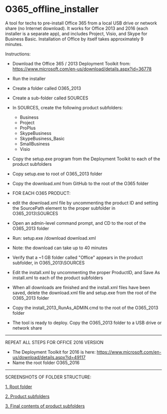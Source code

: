 # O365_offline_installer

A tool for techs to pre-install Office 365 from a local USB drive or network share (no Internet download). It works for Office 2013 and 2016 (each installer is a separate app), and includes Project, Visio, and Skype for Business Basic. Installation of Office by itself takes approximately 9 minutes.

Instructions:
- Download the Office 365 / 2013 Deployment Toolkit from: https://www.microsoft.com/en-us/download/details.aspx?id=36778
- Run the installer
- Create a folder called O365_2013
- Create a sub-folder called SOURCES
- In SOURCES, create the following product subfolders:
  - Business
  - Project
  - ProPlus
  - SkypeBusiness
  - SkypeBusiness_Basic
  - SmallBusiness
  - Visio

- Copy the setup.exe program from the Deployment Toolkit to each of the product subfolders
- Copy setup.exe to root of O365_2013 folder
- Copy the download.xml from GitHub to the root of the O365 folder

- FOR EACH O365 PRODUCT:
- edit the download.xml file by uncommenting the product ID and setting the SourcePath element to the proper subfolder in O365_2013\SOURCES
- Open an admin-level command prompt, and CD to the root of the O365_2013 folder
- Run: setup.exe /download download.xml
- Note: the download can take up to 40 minutes
- Verify that a ~1 GB folder called "Office" appears in the product subfolder, in O365_2013\SOURCES
- Edit the install.xml by uncommenting the proper ProductID, and Save As install.xml to each of the product subfolders

- When all downloads are finished and the install.xml files have been saved, delete the download.xml file and setup.exe from the root of the O365_2013 folder
- Copy the install_2013_RunAs_ADMIN.cmd to the root of the O365_2013 folder
- The tool is ready to deploy. Copy the O365_2013 folder to a USB drive or network share

-----------------------------

REPEAT ALL STEPS FOR OFFICE 2016 VERSION

- The Deployment Toolkit for 2016 is here: https://www.microsoft.com/en-us/download/details.aspx?id=49117
- Name the root folder O365_2016

-----------------------------

SCREENSHOTS OF FOLDER STRUCTURE:

<a href="http://i.imgur.com/c6MEjF4.png" target="blank">1. Root folder</a>

<a href="http://i.imgur.com/WeXzEun.png" target="blank">2. Product subfolders</a>

<a href="http://i.imgur.com/hDTu8Id.png" target="blank">3. Final contents of product subfolders</a>

